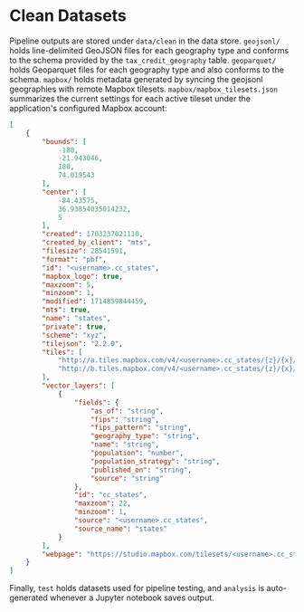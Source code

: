 # Clean Datasets

Pipeline outputs are stored under `data/clean` in the data store. `geojsonl/` holds line-delimited GeoJSON files for each geography type and conforms to the schema provided by the `tax_credit_geography` table. `geoparquet/` holds Geoparquet files for each geography type and also conforms to the schema. `mapbox/` holds metadata generated by syncing the geojsonl geographies with remote Mapbox tilesets. `mapbox/mapbox_tilesets.json` summarizes the current settings for each active tileset under the application's configured Mapbox account:

```json
[
    {
        "bounds": [
            -180,
            -21.943046,
            180,
            74.019543
        ],
        "center": [
            -84.43575,
            36.93854035014232,
            5
        ],
        "created": 1703237021110,
        "created_by_client": "mts",
        "filesize": 28541591,
        "format": "pbf",
        "id": "<username>.cc_states",
        "mapbox_logo": true,
        "maxzoom": 5,
        "minzoom": 1,
        "modified": 1714859844459,
        "mts": true,
        "name": "states",
        "private": true,
        "scheme": "xyz",
        "tilejson": "2.2.0",
        "tiles": [
            "http://a.tiles.mapbox.com/v4/<username>.cc_states/{z}/{x}/{y}.vector.pbf?access_token=<secret_token>",
            "http://b.tiles.mapbox.com/v4/<username>.cc_states/{z}/{x}/{y}.vector.pbf?access_token=<secret_token>"
        ],
        "vector_layers": [
            {
                "fields": {
                    "as_of": "string",
                    "fips": "string",
                    "fips_pattern": "string",
                    "geography_type": "string",
                    "name": "string",
                    "population": "number",
                    "population_strategy": "string",
                    "published_on": "string",
                    "source": "string"
                },
                "id": "cc_states",
                "maxzoom": 22,
                "minzoom": 1,
                "source": "<username>.cc_states",
                "source_name": "states"
            }
        ],
        "webpage": "https://studio.mapbox.com/tilesets/<username>.cc_states"
    }
]
```

Finally, `test` holds datasets used for pipeline testing, and `analysis` is auto-generated whenever a Jupyter notebook saves output.